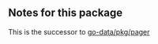 Notes for this package
---
This is the successor to [go-data/pkg/pager](https://github.com/cagnosolutions/go-data/pkg/pager)

